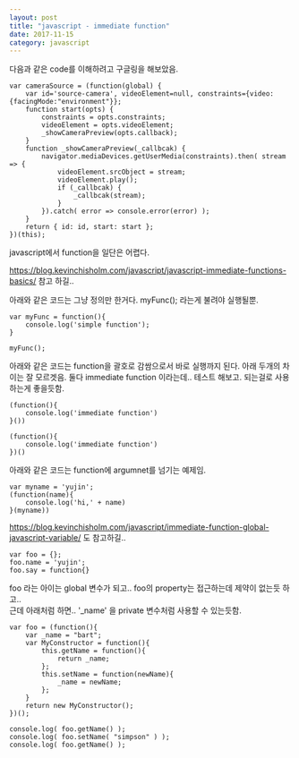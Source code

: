 ```yaml
---
layout: post
title: "javascript - immediate function"
date: 2017-11-15
category: javascript
---
```


다음과 같은 code를 이해하려고 구글링을 해보았음. 

```
var cameraSource = (function(global) {
    var id='source-camera', videoElement=null, constraints={video:{facingMode:"environment"}};
    function start(opts) {
        constraints = opts.constraints;
        videoElement = opts.videoElement;
        _showCameraPreview(opts.callback);
    }
    function _showCameraPreview(_callbcak) {
        navigator.mediaDevices.getUserMedia(constraints).then( stream => {
            videoElement.srcObject = stream;
            videoElement.play();
            if (_callbcak) {
                _callbcak(stream);
            }
        }).catch( error => console.error(error) );
    }
    return { id: id, start: start };
})(this);
```


javascript에서 function을 일단은 어렵다. 

https://blog.kevinchisholm.com/javascript/javascript-immediate-functions-basics/ 참고 하길..  

아래와 같은 코드는 그냥 정의만 한거다. myFunc(); 라는게 불려야 실행될뿐. 
```
var myFunc = function(){
	console.log('simple function');
}

myFunc();
```

아래와 같은 코드는 function을 괄호로 감쌈으로서 바로 실행까지 된다. 아래 두개의 차이는 잘 모르겟음. 
둘다 immediate function 이라는데..   테스트 해보고. 되는걸로 사용하는게 좋을듯함. 
```
(function(){
    console.log('immediate function')
}())

(function(){
    console.log('immediate function')
})()
```

아래와 같은 코드는 function에 argumnet를 넘기는 예제임. 
```
var myname = 'yujin';
(function(name){
	console.log('hi,' + name)
}(myname))
```


https://blog.kevinchisholm.com/javascript/immediate-function-global-javascript-variable/ 도 참고하길.. 

```
var foo = {};
foo.name = 'yujin';
foo.say = function{}
```

foo 라는 아이는 global 변수가 되고.. foo의 property는 접근하는데 제약이 없는듯 하고..    
근데 아래처럼 하면.. '_name' 을 private 변수처럼 사용할 수 있는듯함. 
```
var foo = (function(){
    var _name = "bart";
    var MyConstructor = function(){
        this.getName = function(){
            return _name;
        };
        this.setName = function(newName){
            _name = newName;
        };
    }
    return new MyConstructor();
})();
 
console.log( foo.getName() );
console.log( foo.setName( "simpson" ) );
console.log( foo.getName() );
```